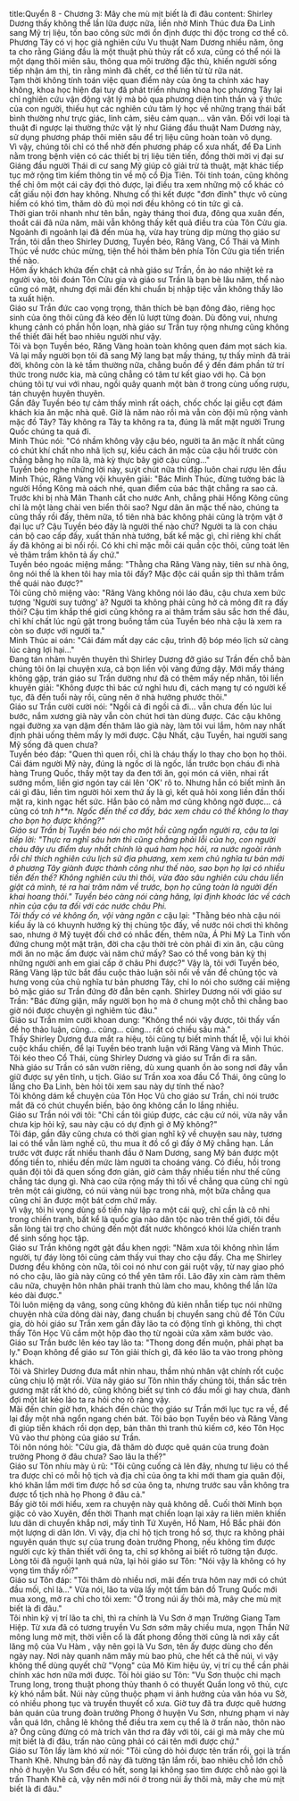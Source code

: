 title:Quyển 8 - Chương 3: Mây che mù mịt biết là đi đâu
content:
Shirley Dương thấy không thể lần lữa được nữa, liền nhờ Minh Thúc đưa Đa Linh sang Mỹ trị liệu, tốn bao công sức mới ổn định được thi độc trong cơ thể cô. Phương Tây có vị học giả nghiên cứu Vu thuật Nam Dương nhiều năm, ông ta cho rằng Giáng đầu là một thuật phù thủy rất cổ xưa, cũng có thể nói là một dạng thôi miên sâu, thông qua môi trường đặc thù, khiến người sống tiếp nhận ám thị, tin rằng mình đã chết, cơ thể liền từ từ rữa nát.<br>Tạm thời không tính toán việc quan điểm này của ông ta chính xác hay không, khoa học hiện đại tuy đã phát triển nhưng khoa học phương Tây lại chỉ nghiên cứu vận động vật lý mà bỏ qua phương diện tinh thần và ý thức của con người, thiếu hụt các nghiên cứu tâm lý học về những trạng thái bất bình thường như trực giác, linh cảm, siêu cảm quan... vân vân. Đối với loại tà thuật đi ngược lại thường thức vật lý như Giáng đầu thuật Nam Dương này, sử dụng phương pháp thôi miên sâu để trị liệu cũng hoàn toàn vô dụng.<br>Vì vậy, chúng tôi chỉ có thể nhờ đến phương pháp cổ xưa nhất, để Đa Linh nằm trong bệnh viện có các thiết bị trị liệu tiên tiến, đồng thời mời vị đại sư Giáng đầu người Thái di cư sang Mỹ giúp cô giải trừ tà thuật, mặt khác tiếp tục mở rộng tìm kiếm thông tin về mộ cổ Địa Tiên. Tôi tính toán, cũng không thể chỉ ôm một cái cây đợi thỏ được, lại điều tra xem những mộ cổ khác có cất giấu nội đơn hay không. Nhưng cổ thi kết được "đơn đỉnh" thực vô cùng hiếm có khó tìm, thăm dò đủ mọi nơi đều không có tin tức gì cả.<br>Thời gian trôi nhanh như tên bắn, ngày tháng thoi đưa, đông qua xuân đến, thoắt cái đã nửa năm, mãi vẫn không thấy kết quả điều tra của Tôn Cửu gia. Ngoảnh đi ngoảnh lại đã đến mùa hạ, vừa hay trùng dịp mừng thọ giáo sư Trần, tôi dẫn theo Shirley Dương, Tuyền béo, Răng Vàng, Cổ Thái và Minh Thúc về nước chúc mừng, tiện thể hỏi thăm bên phía Tôn Cửu gia tiến triển thế nào.<br>Hôm ấy khách khứa đến chật cả nhà giáo sư Trần, ồn ào náo nhiệt kẻ ra người vào, tôi đoán Tôn Cửu gia và giáo sư Trần là bạn bè lâu năm, thể nào cũng có mặt, nhưng đợi mãi đến khi chuẩn bị nhập tiệc vẫn không thấy lão ta xuất hiện.<br>Giáo sư Trần đức cao vọng trọng, thân thích bè bạn đông đảo, riêng học sinh của ông thôi cũng đã kéo đến lũ lượt từng đoàn. Dù đông vui, nhưng khung cảnh có phần hỗn loạn, nhà giáo sư Trần tuy rộng nhưng cũng không thể thiết đãi hết bao nhiêu người như vậy.<br>Tôi và bọn Tuyền béo, Răng Vàng hoàn toàn không quen đám mọt sách kia. Vả lại mấy người bọn tôi đã sang Mỹ lang bạt mấy tháng, tự thấy mình đã trải đời, không còn là kẻ tầm thường nữa, chẳng buồn để ý đến đám phần tử trí thức trong nước kia, mà cũng chẳng có tâm tư kết giao với họ. Cả bọn chúng tôi tự vui với nhau, ngồi quây quanh một bàn ở trong cùng uống rượu, tán chuyện huyên thuyên.<br>Gần đây Tuyền béo tự cảm thấy mình rất oách, chốc chốc lại giễu cợt đám khách kia ăn mặc nhà quê. Giờ là năm nào rồi mà vẫn còn đội mũ rộng vành mặc đồ Tây? Tây không ra Tây ta không ra ta, đúng là mất mặt người Trung Quốc chúng ta quá đi.<br>Minh Thúc nói: "Có nhầm không vậy cậu béo, người ta ăn mặc ít nhất cũng có chút khí chất nho nhã lịch sự, kiểu cách ăn mặc của cậu hồi trước còn chẳng bằng họ nữa là, mà kỳ thực bây giờ cậu cũng..."<br>Tuyền béo nghe những lời này, suýt chút nữa thì đập luôn chai rượu lên đầu Minh Thúc, Răng Vàng vội khuyên giải: "Bác Minh Thúc, đừng tưởng bác là người Hồng Kông mà oách nhé, quan điểm của bác thật chẳng ra sao cả. Trước khi bị nhà Mãn Thanh cắt cho nước Anh, chẳng phải Hồng Kông cũng chỉ là một làng chài ven biển thôi sao? Ngư dân ăn mặc thế nào, chúng ta cũng thấy rồi đấy, thêm nữa, tổ tiên nhà bác không phải cũng là trộm vặt ở đại lục ư? Cậu Tuyền béo đây là người thế nào chứ? Người ta là con cháu cán bộ cao cấp đấy, xuất thân nhà tướng, bất kể mặc gì, chỉ riêng khí chất ấy đã không ai bì nổi rồi. Có khi chỉ mặc mỗi cái quần cộc thôi, cũng toát lên vẻ thâm trầm khôn tả ấy chứ."<br>Tuyền béo ngoác miệng mắng: "Thằng cha Răng Vàng này, tiên sư nhà ông, ông nói thế là khen tôi hay mỉa tôi đấy? Mặc độc cái quần sịp thì thâm trầm thế quái nào được?"<br>Tôi cũng chõ miệng vào: "Răng Vàng không nói láo đâu, cậu chưa xem bức tượng 'Người suy tưởng' à? Người ta không phải cũng hở cả mông đít ra đấy thôi? Cậu tìm khắp thế giơi cũng không ra ai thâm trầm sâu sắc hơn thế đâu, chỉ khí chất lúc ngủ gật trong buồng tắm của Tuyền béo nhà cậu là xem ra còn so được với người ta."<br>Minh Thúc ai oán: "Cái đám mất dạy các cậu, trình độ bóp méo lịch sử càng lúc càng lợi hại..."<br>Đang tán nhảm huyên thuyên thì Shirley Dương đỡ giáo sư Trần đến chỗ bàn chúng tôi ôn lại chuyện xưa, cả bọn liền vội vàng đứng dậy. Mới mấy tháng không gặp, trán giáo sư Trần dường như đã có thêm mấy nếp nhăn, tôi liền khuyên giải: "Không được thì bác cứ nghỉ hưu đi, cách mạng tự có người kế tục, đã đến tuổi này rồi, cũng nên ở nhà hưởng phước thôi."<br>Giáo sư Trần cười cười nói: "Ngồi cả đi ngồi cả đi... vẫn chưa đến lúc lui bước, nắm xương già này vẫn còn chút hơi tàn dùng được. Các cậu không ngại đường xa vạn dặm đến thăm lão già này, làm tôi vui lắm, hôm nay nhất định phải uống thêm mấy ly mới được. Cậu Nhất, cậu Tuyền, hai người sang Mỹ sống đã quen chưa?<br>Tuyền béo đáp: "Quen thì quen rồi, chỉ là cháu thấy lo thay cho bọn họ thôi. Cái đám người Mỹ này, đúng là ngốc ơi là ngốc, lần trước bọn cháu đi nhà hàng Trung Quốc, thấy một tay da đen tới ăn, gọi món cá viên, nhai rất sướng mồm, liền giơ ngón tay cái lên 'OK' rõ to. Nhưng hắn có biết mình ăn cái gì đâu, liền tìm người hỏi xem thứ ấy là gì, kết quả hỏi xong liền đần thối mặt ra, kinh ngạc hết sức. Hắn bảo có nằm mơ cũng không ngờ được... cá cũng có t*nh h**n. Ngốc đến thế cơ đấy, bác xem cháu có thể không lo thay cho bọn họ được không?"<br>Giáo sư Trần bị Tuyền béo nói cho một hồi cũng ngẩn người ra, cậu ta lại tiếp lời: "Thực ra nghĩ sâu hơn thì cũng chẳng phải lỗi của họ, con người cháu đây ưu điểm duy nhất chính là quá ham học hỏi, ra nước ngoài rảnh rỗi chỉ thích nghiên cứu lịch sử địa phương, xem xem chủ nghĩa tư bản mới ở phương Tây giành được thành công như thế nào, sao bọn họ lại có nhiều tiền đến thế? Không nghiên cứu thì thôi, vừa đào sâu nghiên cứu cháu liền giật cả mình, té ra hai trăm năm về trước, bọn họ cũng toàn là người đến khai hoang thôi." Tuyền béo càng nói càng hăng, lại định khoác lác về cách nhìn của cậu ta đối với các nước châu Phi.<br>Tôi thấy có vẻ không ổn, vội vàng ngăn c* cậu lại: "Thằng béo nhà cậu nói kiểu ấy là có khuynh hướng kỳ thị chủng tộc đấy, về nước nói chơi thì không sao, nhưng ở Mỹ tuyệt đối chớ có nhắc đến, thêm nữa, Á Phi Mỹ La Tinh vốn đứng chung một mặt trận, đời cha cậu thời trẻ còn phải đi xin ăn, cậu cũng mới ăn no mặc ấm được vài năm chứ mấy? Sao có thể vong bản kỳ thị những người anh em giai cấp ở châu Phi được?" Vậy là, tôi với Tuyền béo, Răng Vàng lập tức bắt đầu cuộc thảo luận sôi nổi về vấn đề chủng tộc và hưng vong của chủ nghĩa tư bản phương Tây, chỉ lo nói cho sướng cái miệng bỏ mặc giáo sư Trần đứng đờ đẫn bên cạnh. Shirley Dương nói với giáo sư Trần: "Bác đừng giận, mấy người bọn họ mà ở chung một chỗ thì chẳng bao giờ nói được chuyện gì nghiêm túc đâu."<br>Giáo sư Trần mỉm cười khoan dung: "Không thể nói vậy được, tôi thấy vấn đề họ thảo luận, cũng... cũng... cũng... rất có chiều sâu mà."<br>Thấy Shirley Dương đưa mắt ra hiệu, tôi cũng tự biết mình thất lễ, vội lui khỏi cuộc khẩu chiến, để lại Tuyền béo tranh luận với Răng Vàng và Minh Thúc. Tôi kéo theo Cổ Thái, cùng Shirley Dương và giáo sư Trần đi ra sân.<br>Nhà giáo sư Trần có sân vườn riêng, dù xung quanh ồn ào song nơi đây vẫn giữ được sự yên tĩnh, u tịch. Giáo sư Trần xoa xoa đầu Cổ Thái, ông cũng lo lắng cho Đa Linh, bèn hỏi tôi xem sau này dự tính thế nào?<br>Tôi không dám kể chuyện của Tôn Học Vũ cho giáo sư Trần, chỉ nói trước mắt đã có chút chuyển biến, bảo ông không cần lo lắng nhiều.<br>Giáo sư Trần nói với tôi: "Chỉ cần tôi giúp được, các cậu cứ nói, vừa nãy vẫn chưa kịp hỏi kỹ, sau này cậu có dự định gì ở Mỹ không?"<br>Tôi đáp, gần đây cũng chưa có thời gian nghĩ kỹ về chuyện sau này, tương lai có thể vẫn làm nghề cũ, thu mua ít đồ cổ gì đấy ở Mỹ chẳng hạn. Lần trước vớt được rất nhiều thanh đầu ở Nam Dương, sang Mỹ bán được một đống tiền to, nhiều đến mức làm người ta choáng váng. Có điều, hồi trong quân đội tôi đã quen sống đơn giản, giờ cảm thấy nhiều tiền như thế cũng chẳng tác dụng gì. Nhà cao cửa rộng mấy thì tối về chẳng qua cũng chỉ ngủ trên một cái giường, có núi vàng núi bạc trong nhà, một bữa chẳng qua cũng chỉ ăn được một bát cơm chứ mấy.<br>Vì vậy, tôi hi vọng dùng số tiền này lập ra một cái quỹ, chỉ cần là cô nhi trong chiến tranh, bất kể là quốc gia nào dân tộc nào trên thế giới, tôi đều sẵn lòng tài trợ cho chúng đến một đất nước khôngcó khói lửa chiến tranh để sinh sống học tập.<br>Giáo sư Trần không ngớt gật đầu khen ngợi: "Năm xưa tôi không nhìn lầm người, tự đáy lòng tôi cũng cảm thấy vui thay cho cậu đấy. Cha mẹ Shirley Dương đều không còn nữa, tôi coi nó như con gái ruột vậy, từ nay giao phó nó cho cậu, lão già này cũng có thể yên tâm rồi. Lão đây xin càm ràm thêm câu nữa, chuyện hôn nhân phải tranh thủ làm cho mau, không thể lần lữa kéo dài được."<br>Tôi luôn miệng dạ vâng, song cũng không đủ kiên nhẫn tiếp tục nói những chuyện nhà cửa dông dài này, đang chuẩn bị chuyển sang chủ đề Tôn Cửu gia, dò hỏi giáo sư Trần xem gần đây lão ta có động tĩnh gì không, thì chợt thấy Tôn Học Vũ cầm một hộp đào thọ từ ngoài cửa xăm xăm bước vào. Giáo sư Trần bước lên kéo tay lão ta: "Thong dong đến muộn, phải phạt ba ly." Đoạn không để giáo sư Tôn giải thích gì, đã kéo lão ta vào trong phòng khách.<br>Tôi và Shirley Dương đưa mắt nhìn nhau, thầm nhủ nhân vật chính rốt cuộc cũng chịu lộ mặt rồi. Vừa nãy giáo sư Tôn nhìn thấy chúng tôi, thần sắc trên gương mặt rất khó dò, cũng không biết sự tình có đầu mối gì hay chưa, đành đợi một lát kéo lão ta ra hỏi cho rõ ràng vậy.<br>Mãi đến chín giờ hơn, khách đến chúc thọ giáo sư Trần mới lục tục ra về, để lại đầy một nhà ngổn ngang chén bát. Tôi bảo bọn Tuyền béo và Răng Vàng đi giúp tiễn khách rồi dọn dẹp, bản thân thì tranh thủ kiếm cớ, kéo Tôn Học Vũ vào thư phòng của giáo sư Trần.<br>Tôi nôn nóng hỏi: "Cửu gia, đã thăm dò được quê quán của trung đoàn trưởng Phong ở đâu chưa? Sao lâu la thế?"<br>Giáo sư Tôn nhíu mày ủ rũ: "Tôi cũng cuống cả lên đây, nhưng tư liệu có thể tra được chỉ có mỗi hộ tịch và địa chỉ của ông ta khi mới tham gia quân đội, khó khăn lắm mới tìm được hồ sơ của ông ta, nhưng trước sau vẫn không tra được tổ tịch nhà họ Phong ở đâu cả."<br>Bấy giờ tôi mới hiểu, xem ra chuyện này quả không dễ. Cuối thời Minh bọn giặc cỏ vào Xuyên, đến thời Thanh mạt chiến loạn lại xảy ra liên miên khiến lưu dân di chuyển khắp nơi, mấy tỉnh Tứ Xuyên, Hồ Nam, Hồ Bắc phải đón một lượng di dân lớn. Vì vậy, địa chỉ hộ tịch trong hồ sơ, thực ra không phải nguyên quán thực sự của trung đoàn trưởng Phong, nếu không tìm được người cực kỳ thân thiết với ông ta, chỉ sợ không ai biết rõ tường tận được.<br>Lòng tôi đã nguội lạnh quá nửa, lại hỏi giáo sư Tôn: "Nói vậy là không có hy vọng tìm thấy rồi?"<br>Giáo sư Tôn đáp: "Tôi thăm dò nhiều nơi, mãi đến trưa hôm nay mới có chút đầu mối, chỉ là..." Vừa nói, lão ta vừa lấy một tấm bản đồ Trung Quốc mới mua xong, mở ra chỉ cho tôi xem: "Ở trong núi ấy thôi mà, mây che mù mịt biết là đi đâu."<br>Tôi nhìn kỹ vị trí lão ta chỉ, thì ra chính là Vu Sơn ở mạn Trường Giang Tam Hiệp. Từ xưa đã có tương truyền Vu Sơn sớm mây chiều mưa, ngọn Thần Nữ mông lung mờ mịt, thời viễn cổ là đất phong đồng thời cũng là nơi xây cất lăng mộ của Vu Hàm , vậy nên gọi là Vu Sơn, tên ấy được dùng cho đến ngày nay. Nơi này quanh năm mây mù bao phủ, che hết cả thế núi, vì vậy không thể dùng quyết chữ "Vọng" của Mô Kim hiệu úy, vị trí cụ thể cần phải chính xác hơn nữa mới được. Tôi hỏi giáo sư Tôn: "Vu Sơn thuộc chi mạch Trung long, trong thuật phong thủy thanh ô có thuyết Quần long vô thủ, cực kỳ khó nắm bắt. Núi này cũng thuộc phạm vi ảnh hưởng của văn hóa vu Sở, có nhiều phong tục và truyền thuyết cổ xưa. Giờ tuy đã tra được quê hương bản quán của trung đoàn trưởng Phong ở huyện Vu Sơn, nhưng phạm vi này vẫn quá lớn, chẳng lẽ không thể điều tra xem cụ thể là ở trấn nào, thôn nào à? Ông cũng đừng có mà trích văn thơ ra đây với tôi, cái gì mà mây che mù mịt biết là đi đâu, trấn nào cũng phải có cái tên mới được chứ."<br>Giáo sư Tôn lấy làm khó xử nói: "Tôi cũng dò hỏi được tên trấn rồi, gọi là trấn Thanh Khê. Nhưng bản đồ này đã tường tận lắm rồi, bao nhiêu chỗ lớn chỗ nhỏ ở huyện Vu Sơn đều có hết, song lại không sao tìm được chỗ nào gọi là trấn Thanh Khê cả, vậy nên mới nói ở trong núi ấy thôi mà, mây che mù mịt biết là đi đâu."